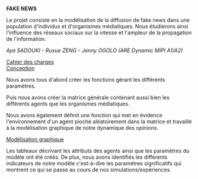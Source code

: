 **FAKE NEWS**

Le projet consiste en la modélisation de la diffusion de fake news dans une population d'individus et d'organismes médiatiques.
Nous étudierons ainsi l'influence des réseaux sociaux sur la vitesse et l'ampleur de la propagation de l'information.

_Aya SADOUKI - Ruxue ZENG - Jenny OGOLO (ARE Dynamic MIPI A1/A2)_

[Cahier des charges](https://github.com/are-mipiA1A2/Fake-news/blob/master/Analyse%20-%20cahier%20des%20charges.md)  
[Conception](https://github.com/are-mipiA1A2/Fake-news/blob/master/Conception%20-%20Def%20du%20syst%C3%A8me%2Benvt.md)

Nous avons tous d'abord créer les fonctions gérant les différents paramètres.

Puis nous avons créer la matrice générale contenant aussi bien les différents agents que les organismes médiatiques.

Nous avons également définit une fonction qui met en évidence l'environnement d'un agent pioché aléatoirement dans la matrice et travaillé à la modélisation graphique de notre dynamique des opinions.

[Modélisation graphique](https://github.com/are-mipiA1A2/Fake-news/blob/master/Mod%C3%A9lisation%20graphique.ipynb)

Les tableaux décrivant les attributs des agents ainsi que les paramètres du modèle ont été créés. 
De plus, nous avons identifiés les différents indicateurs de notre modèle c'est-à-dire les paramètres significatifs qui montrent ce qui se passe au cours de nos simulations/expériences.
